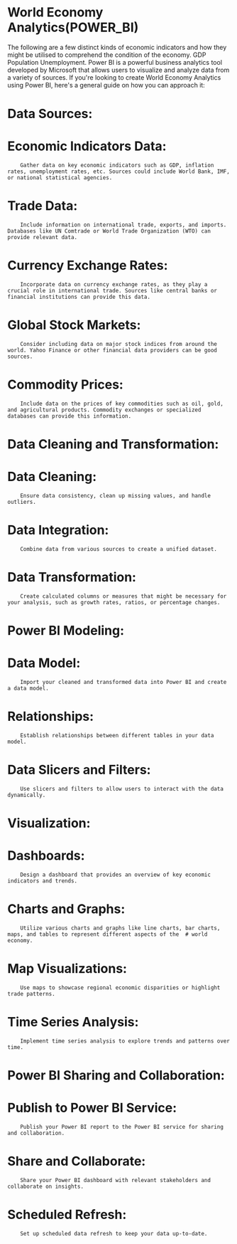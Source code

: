 # World Economy Analytics(POWER_BI)
The following are a few distinct kinds of economic indicators and how they might be utilised to comprehend the condition of the economy. GDP Population Unemployment.
Power BI is a powerful business analytics tool developed by Microsoft that allows users to visualize and analyze data from a variety of sources. If you're looking to create World Economy Analytics using Power BI, here's a general guide on how you can approach it:
# Data Sources:

# Economic Indicators Data:
        Gather data on key economic indicators such as GDP, inflation rates, unemployment rates, etc. Sources could include World Bank, IMF, or national statistical agencies.

# Trade Data:
        Include information on international trade, exports, and imports. Databases like UN Comtrade or World Trade Organization (WTO) can provide relevant data.

# Currency Exchange Rates:
        Incorporate data on currency exchange rates, as they play a crucial role in international trade. Sources like central banks or financial institutions can provide this data.

#  Global Stock Markets:
        Consider including data on major stock indices from around the world. Yahoo Finance or other financial data providers can be good sources.

#  Commodity Prices:
        Include data on the prices of key commodities such as oil, gold, and agricultural products. Commodity exchanges or specialized databases can provide this information.

 # Data Cleaning and Transformation:

  # Data Cleaning:
        Ensure data consistency, clean up missing values, and handle outliers.

  # Data Integration:
        Combine data from various sources to create a unified dataset.

  # Data Transformation:
        Create calculated columns or measures that might be necessary for your analysis, such as growth rates, ratios, or percentage changes.

# Power BI Modeling:

# Data Model:
        Import your cleaned and transformed data into Power BI and create a data model.

#  Relationships:
        Establish relationships between different tables in your data model.

# Data Slicers and Filters:
        Use slicers and filters to allow users to interact with the data dynamically.

# Visualization:

# Dashboards:
        Design a dashboard that provides an overview of key economic indicators and trends.

#  Charts and Graphs:
        Utilize various charts and graphs like line charts, bar charts, maps, and tables to represent different aspects of the  # world economy.

 #  Map Visualizations:
        Use maps to showcase regional economic disparities or highlight trade patterns.

  #  Time Series Analysis:
        Implement time series analysis to explore trends and patterns over time.

# Power BI Sharing and Collaboration:

#  Publish to Power BI Service:
        Publish your Power BI report to the Power BI service for sharing and collaboration.

 #   Share and Collaborate:
        Share your Power BI dashboard with relevant stakeholders and collaborate on insights.

  #  Scheduled Refresh:
        Set up scheduled data refresh to keep your data up-to-date.
